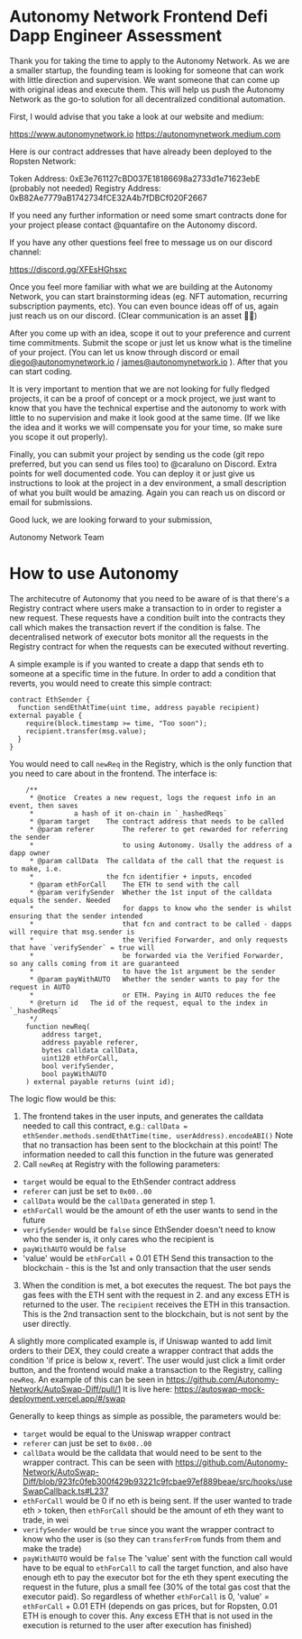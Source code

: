 # Autonomy Network Frontend Defi Dapp Engineer Assessment

Thank you for taking the time to apply to the Autonomy Network. As we are a smaller startup, the founding team is looking for someone that can work with little direction and supervision. We want someone that can come up with original ideas and execute them. This will help us push the Autonomy Network as the go-to solution for all decentralized conditional automation.

First, I would advise that you take a look at our website and medium:

https://www.autonomynetwork.io
https://autonomynetwork.medium.com 

Here is our contract addresses that have already been deployed to the Ropsten Network:

Token Address:
0xE3e761127cBD037E18186698a2733d1e71623ebE (probably not needed)
Registry Address:
0xB82Ae7779aB1742734fCE32A4b7fDBCf020F2667

If you need any further information or need some smart contracts done for your project please contact 
@quantafire on the Autonomy discord.

If you have any other questions feel free to message us on our discord channel:

https://discord.gg/XFEsHGhsxc

Once you feel more familiar with what we are building at the Autonomy Network, you can start brainstorming ideas (eg. NFT automation, recurring subscription payments, etc). You can even bounce ideas off of us, again just reach us on our discord. (Clear communication is an asset 👀👀)

After you come up with an idea, scope it out to your preference and current time commitments. Submit the scope or just let us know what is the timeline of your project. (You can let us know through discord or email diego@autonomynetwork.io / james@autonomynetwork.io ). After that you can start coding.

It is very important to mention that we are not looking for fully fledged projects, it can be a proof of concept or a mock project, we just want to know that you have the technical expertise and the autonomy to work with little to no supervision and make it look good at the same time. (If we like the idea and it works we will compensate you for your time, so make sure you scope it out properly).

Finally, you can submit your project by sending us the code (git repo preferred, but you can send us files too) to @caraluno on Discord. Extra points for well documented code. You can deploy it or just give us instructions to look at the project in a dev environment, a small description of what you built would be amazing. Again you can reach us on discord or email for submissions.


Good luck, we are looking forward to your submission,


Autonomy Network Team

# How to use Autonomy
The architecutre of Autonomy that you need to be aware of is that there's a Registry contract where users make a transaction to in order to register a new request. These requests have a condition built into the contracts they call which makes the transaction revert if the condition is false. The decentralised network of executor bots monitor all the requests in the Registry contract for when the requests can be executed without reverting.


A simple example is if you wanted to create a dapp that sends eth to someone at a specific time in the future.
In order to add a condition that reverts, you would need to create this simple contract:
```
contract EthSender {
  function sendEthAtTime(uint time, address payable recipient) external payable {
    require(block.timestamp >= time, "Too soon");
    recipient.transfer(msg.value);
  }
}
```

You would need to call `newReq` in the Registry, which is the only function that you need to care about in the frontend. The interface is:
```
    /**
     * @notice  Creates a new request, logs the request info in an event, then saves
     *          a hash of it on-chain in `_hashedReqs`
     * @param target    The contract address that needs to be called
     * @param referer       The referer to get rewarded for referring the sender
     *                      to using Autonomy. Usally the address of a dapp owner
     * @param callData  The calldata of the call that the request is to make, i.e.
     *                  the fcn identifier + inputs, encoded
     * @param ethForCall    The ETH to send with the call
     * @param verifySender  Whether the 1st input of the calldata equals the sender. Needed
     *                      for dapps to know who the sender is whilst ensuring that the sender intended
     *                      that fcn and contract to be called - dapps will require that msg.sender is
     *                      the Verified Forwarder, and only requests that have `verifySender` = true will
     *                      be forwarded via the Verified Forwarder, so any calls coming from it are guaranteed
     *                      to have the 1st argument be the sender
     * @param payWithAUTO   Whether the sender wants to pay for the request in AUTO
     *                      or ETH. Paying in AUTO reduces the fee
     * @return id   The id of the request, equal to the index in `_hashedReqs`
     */
    function newReq(
        address target,
        address payable referer,
        bytes calldata callData,
        uint120 ethForCall,
        bool verifySender,
        bool payWithAUTO
    ) external payable returns (uint id);
```

The logic flow would be this:
1. The frontend takes in the user inputs, and generates the calldata needed to call this contract, e.g.:
  `callData = ethSender.methods.sendEthAtTime(time, userAddress).encodeABI()`
  Note that no transaction has been sent to the blockchain at this point! The information needed to call this function in the future was generated
2. Call `newReq` at Registry with the following parameters:
 - `target` would be equal to the EthSender contract address
 - `referer` can just be set to `0x00..00`
 - `callData` would be the `callData` generated in step 1.
 - `ethForCall` would be the amount of eth the user wants to send in the future
 - `verifySender` would be `false` since EthSender doesn't need to know who the sender is, it only cares who the recipient is
 - `payWithAUTO` would be `false`
 - 'value' would be `ethForCall` + 0.01 ETH
Send this transaction to the blockchain - this is the 1st and only transaction that the user sends
3. When the condition is met, a bot executes the request. The bot pays the gas fees with the ETH sent with the request in 2. and any excess ETH is returned to the user. The `recipient` receives the ETH in this transaction. This is the 2nd transaction sent to the blockchain, but is not sent by the user directly.


A slightly more complicated example is, if Uniswap wanted to add limit orders to their DEX, they could create a wrapper contract that adds the condition 'if price is below x, revert'. The user would just click a limit order button, and the frontend would make a transaction to the Registry, calling `newReq`.
An example of this can be seen in https://github.com/Autonomy-Network/AutoSwap-Diff/pull/1
It is live here: https://autoswap-mock-deployment.vercel.app/#/swap

Generally to keep things as simple as possible, the parameters would be:
 - `target` would be equal to the Uniswap wrapper contract
 - `referer` can just be set to `0x00..00`
 - `callData` would be the calldata that would need to be sent to the wrapper contract. This can be seen with https://github.com/Autonomy-Network/AutoSwap-Diff/blob/923fc0feb300f429b93221c9fcbae97ef889beae/src/hooks/useSwapCallback.ts#L237
 - `ethForCall` would be 0 if no eth is being sent. If the user wanted to trade eth > token, then `ethForCall` should be the amount of eth they want to trade, in wei
 - `verifySender` would be `true` since you want the wrapper contract to know who the user is (so they can `transferFrom` funds from them and make the trade)
 - `payWithAUTO` would be `false`
The 'value' sent with the function call would have to be equal to `ethForCall` to call the target function, and also have enough eth to pay the executor bot for the eth they spent executing the request in the future, plus a small fee (30% of the total gas cost that the executor paid). So regardless of whether `ethForCall` is 0, 'value' = `ethForCall` + 0.01 ETH (depends on gas prices, but for Ropsten, 0.01 ETH is enough to cover this. Any excess ETH that is not used in the execution is returned to the user after execution has finished)
